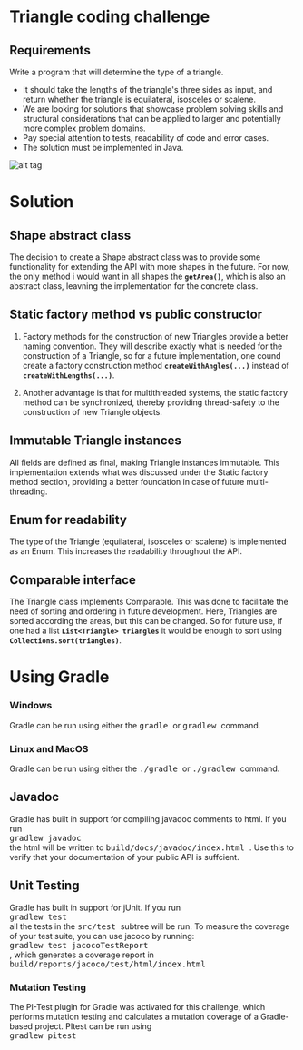 # Triangle coding challenge 

## Requirements 
Write a program that will determine the type of a triangle. 
- It should take the lengths of the triangle's three sides as input, and return whether the triangle is equilateral, isosceles or scalene.
- We are looking for solutions that showcase problem solving skills and structural considerations that can be applied to larger and potentially more complex problem domains. 
- Pay special attention to tests, readability of code and error cases.
- The solution must be implemented in Java.

![alt tag](https://2.bp.blogspot.com/-9aI6coFWyf8/Uj721_acrfI/AAAAAAAAF60/w0l9iyaas5w/s1600/Triangle+sides.png)


# Solution

## Shape abstract class
The decision to create a Shape abstract class was to provide some functionality for extending the API with more shapes in the future. For now, the only method i would want in all shapes the **`getArea()`**, which is also an abstract class, leavning the implementation for the concrete class. 

## Static factory method vs public constructor 

1. Factory methods for the construction of new Triangles provide a better naming convention. They will describe exactly what is needed for the construction of a Triangle, so for a future implementation, one cound create a factory construction method **`createWithAngles(...)`** instead of **`createWithLengths(...)`**.

2. Another advantage is that for multithreaded systems, the static factory method can be synchronized, thereby providing thread-safety to the construction of new Triangle objects. 


## Immutable Triangle instances 
All fields are defined as final, making Triangle instances immutable. This implementation extends what was discussed under the Static factory method section, providing a better foundation in case of future multi-threading. 

## Enum for readability 
The type of the Triangle (equilateral, isosceles or scalene) is implemented as an Enum. This increases the readability throughout the API. 

## Comparable interface 
The Triangle class implements Comparable. This was done to facilitate the need of sorting and ordering in future development. Here, Triangles are sorted according the areas, but this can be changed. So for future use, if one had a list **`List<Triangle> triangles`** it would be enough to sort using **`Collections.sort(triangles)`**. 


# Using Gradle 

### Windows 
Gradle can be run using either the <tt> gradle </tt>  or <tt> gradlew </tt> command. 

### Linux and MacOS 
Gradle can be run using either the <tt> ./gradle </tt>  or <tt> ./gradlew </tt> command. 


## Javadoc 

Gradle has built in support for compiling javadoc comments to html. If you run <br/>
<tt> gradlew javadoc </tt> <br/>
the html will be written to <tt> build/docs/javadoc/index.html </tt>. Use this to verify that your
documentation of your public API is suffcient.

## Unit Testing 

Gradle has built in support for jUnit. If you run <br/>
<tt> gradlew test </tt> <br/>
all the tests in the <tt> src/test </tt> subtree will be run. To measure the coverage of your test suite,
you can use jacoco by running: <br/>
<tt> gradlew test jacocoTestReport </tt> <br/>
, which generates a coverage report in <tt> build/reports/jacoco/test/html/index.html </tt>

### Mutation Testing 

The PI-Test plugin for Gradle was activated for this challenge, which performs mutation testing and calculates a mutation coverage of a Gradle-based project. 
PItest can be run using <br/>
<tt> gradlew pitest </tt> <br/>

